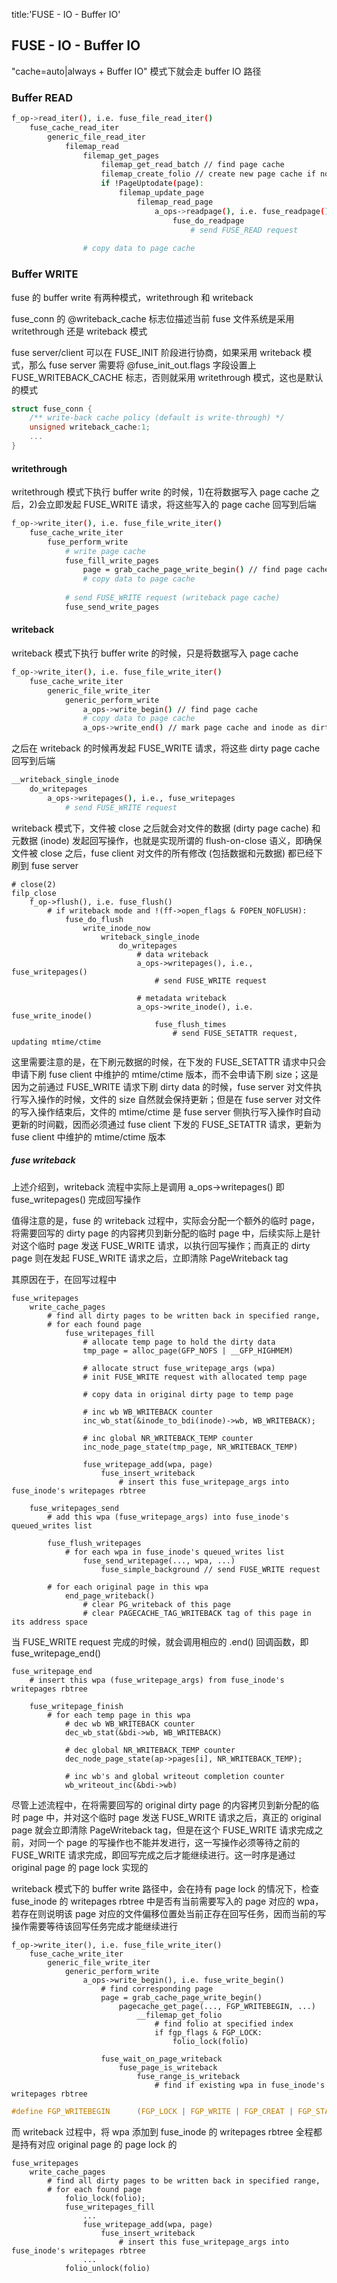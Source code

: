 title:'FUSE - IO - Buffer IO'
## FUSE - IO - Buffer IO

"cache=auto|always + Buffer IO" 模式下就会走 buffer IO 路径


### Buffer READ

```sh
f_op->read_iter(), i.e. fuse_file_read_iter()
    fuse_cache_read_iter
        generic_file_read_iter
            filemap_read
                filemap_get_pages
                    filemap_get_read_batch // find page cache
                    filemap_create_folio // create new page cache if not exist
                    if !PageUptodate(page):
                        filemap_update_page
                            filemap_read_page
                                a_ops->readpage(), i.e. fuse_readpage()
                                    fuse_do_readpage
                                        # send FUSE_READ request
                
                # copy data to page cache
```


### Buffer WRITE

fuse 的 buffer write 有两种模式，writethrough 和 writeback

fuse_conn 的 @writeback_cache 标志位描述当前 fuse 文件系统是采用 writethrough 还是 writeback 模式

fuse server/client 可以在 FUSE_INIT 阶段进行协商，如果采用 writeback 模式，那么 fuse server 需要将 @fuse_init_out.flags 字段设置上 FUSE_WRITEBACK_CACHE 标志，否则就采用 writethrough 模式，这也是默认的模式

```c
struct fuse_conn {
	/** write-back cache policy (default is write-through) */
	unsigned writeback_cache:1;
	...
}
```


#### writethrough

writethrough 模式下执行 buffer write 的时候，1)在将数据写入 page cache 之后，2)会立即发起 FUSE_WRITE 请求，将这些写入的 page cache 回写到后端

```sh
f_op->write_iter(), i.e. fuse_file_write_iter()
    fuse_cache_write_iter
        fuse_perform_write
            # write page cache
            fuse_fill_write_pages
                page = grab_cache_page_write_begin() // find page cache
                # copy data to page cache
            
            # send FUSE_WRITE request (writeback page cache)
            fuse_send_write_pages
```


#### writeback

writeback 模式下执行 buffer write 的时候，只是将数据写入 page cache

```sh
f_op->write_iter(), i.e. fuse_file_write_iter()
    fuse_cache_write_iter
        generic_file_write_iter      
            generic_perform_write
                a_ops->write_begin() // find page cache
                # copy data to page cache
                a_ops->write_end() // mark page cache and inode as dirty
```


之后在 writeback 的时候再发起 FUSE_WRITE 请求，将这些 dirty page cache 回写到后端

```sh
__writeback_single_inode
    do_writepages
        a_ops->writepages(), i.e., fuse_writepages
            # send FUSE_WRITE request
```


writeback 模式下，文件被 close 之后就会对文件的数据 (dirty page cache) 和元数据 (inode) 发起回写操作，也就是实现所谓的 flush-on-close 语义，即确保文件被 close 之后，fuse client 对文件的所有修改 (包括数据和元数据) 都已经下刷到 fuse server

```
# close(2)
filp_close
    f_op->flush(), i.e. fuse_flush()
        # if writeback mode and !(ff->open_flags & FOPEN_NOFLUSH):
            fuse_do_flush
                write_inode_now
                    writeback_single_inode
                        do_writepages
                            # data writeback
                            a_ops->writepages(), i.e., fuse_writepages()
                                # send FUSE_WRITE request
                            
                            # metadata writeback
                            a_ops->write_inode(), i.e. fuse_write_inode()
                                fuse_flush_times
                                    # send FUSE_SETATTR request, updating mtime/ctime
```

这里需要注意的是，在下刷元数据的时候，在下发的 FUSE_SETATTR 请求中只会申请下刷 fuse client 中维护的 mtime/ctime 版本，而不会申请下刷 size；这是因为之前通过 FUSE_WRITE 请求下刷 dirty data 的时候，fuse server 对文件执行写入操作的时候，文件的 size 自然就会保持更新；但是在 fuse server 对文件的写入操作结束后，文件的 mtime/ctime 是 fuse server 侧执行写入操作时自动更新的时间戳，因而必须通过 fuse client 下发的 FUSE_SETATTR 请求，更新为 fuse client 中维护的 mtime/ctime 版本


##### fuse writeback

上述介绍到，writeback 流程中实际上是调用 a_ops->writepages() 即 fuse_writepages() 完成回写操作

值得注意的是，fuse 的 writeback 过程中，实际会分配一个额外的临时 page，将需要回写的 dirty page 的内容拷贝到新分配的临时 page 中，后续实际上是针对这个临时 page 发送 FUSE_WRITE 请求，以执行回写操作；而真正的 dirty page 则在发起 FUSE_WRITE 请求之后，立即清除 PageWriteback tag

其原因在于，在回写过程中

```
fuse_writepages
    write_cache_pages
        # find all dirty pages to be written back in specified range,
        # for each found page
            fuse_writepages_fill
                # allocate temp page to hold the dirty data
                tmp_page = alloc_page(GFP_NOFS | __GFP_HIGHMEM)
                
                # allocate struct fuse_writepage_args (wpa)
                # init FUSE_WRITE request with allocated temp page
                
                # copy data in original dirty page to temp page
                
                # inc wb WB_WRITEBACK counter
                inc_wb_stat(&inode_to_bdi(inode)->wb, WB_WRITEBACK);
                
                # inc global NR_WRITEBACK_TEMP counter
                inc_node_page_state(tmp_page, NR_WRITEBACK_TEMP)
                
                fuse_writepage_add(wpa, page)
                    fuse_insert_writeback
                        # insert this fuse_writepage_args into fuse_inode's writepages rbtree
    
    fuse_writepages_send
        # add this wpa (fuse_writepage_args) into fuse_inode's queued_writes list
        
        fuse_flush_writepages
            # for each wpa in fuse_inode's queued_writes list
                fuse_send_writepage(..., wpa, ...)
                    fuse_simple_background // send FUSE_WRITE request
        
        # for each original page in this wpa
            end_page_writeback()
                # clear PG_writeback of this page
                # clear PAGECACHE_TAG_WRITEBACK tag of this page in its address space
```

当 FUSE_WRITE request 完成的时候，就会调用相应的 .end() 回调函数，即 fuse_writepage_end()

```
fuse_writepage_end
    # insert this wpa (fuse_writepage_args) from fuse_inode's writepages rbtree
    
    fuse_writepage_finish
        # for each temp page in this wpa
            # dec wb WB_WRITEBACK counter
            dec_wb_stat(&bdi->wb, WB_WRITEBACK)
            
            # dec global NR_WRITEBACK_TEMP counter
            dec_node_page_state(ap->pages[i], NR_WRITEBACK_TEMP);
            
            # inc wb's and global writeout completion counter
            wb_writeout_inc(&bdi->wb)
```


尽管上述流程中，在将需要回写的 original dirty page 的内容拷贝到新分配的临时 page 中，并对这个临时 page 发送 FUSE_WRITE 请求之后，真正的 original page 就会立即清除 PageWriteback tag，但是在这个 FUSE_WRITE 请求完成之前，对同一个 page 的写操作也不能并发进行，这一写操作必须等待之前的 FUSE_WRITE 请求完成，即回写完成之后才能继续进行。这一时序是通过 original page 的 page lock 实现的

writeback 模式下的 buffer write 路径中，会在持有 page lock 的情况下，检查 fuse_inode 的 writepages rbtree 中是否有当前需要写入的 page 对应的 wpa，若存在则说明该 page 对应的文件偏移位置处当前正存在回写任务，因而当前的写操作需要等待该回写任务完成才能继续进行

```
f_op->write_iter(), i.e. fuse_file_write_iter()
    fuse_cache_write_iter
        generic_file_write_iter      
            generic_perform_write
                a_ops->write_begin(), i.e. fuse_write_begin()
                    # find corresponding page
                    page = grab_cache_page_write_begin()
                        pagecache_get_page(..., FGP_WRITEBEGIN, ...)
                            __filemap_get_folio
                                # find folio at specified index
                                if fgp_flags & FGP_LOCK:
                                    folio_lock(folio)
                
                    fuse_wait_on_page_writeback
                        fuse_page_is_writeback
                            fuse_range_is_writeback
                                # find if existing wpa in fuse_inode's writepages rbtree
```

```c
#define FGP_WRITEBEGIN		(FGP_LOCK | FGP_WRITE | FGP_CREAT | FGP_STABLE)
```

而 writeback 过程中，将 wpa 添加到 fuse_inode 的 writepages rbtree 全程都是持有对应 original page 的 page lock 的

```
fuse_writepages
    write_cache_pages
        # find all dirty pages to be written back in specified range,
        # for each found page
            folio_lock(folio);
            fuse_writepages_fill
                ...
                fuse_writepage_add(wpa, page)
                    fuse_insert_writeback
                        # insert this fuse_writepage_args into fuse_inode's writepages rbtree
                ...
            folio_unlock(folio)
```

